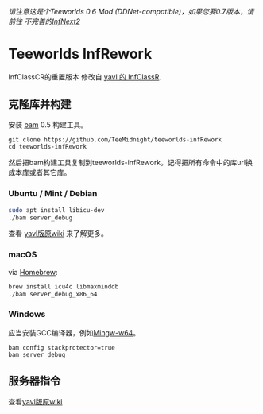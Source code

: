 ###### *请注意这是个Teeworlds 0.6 Mod (DDNet-compatible)，如果您要0.7版本，请前往 不完善的[InfNext2](https://github.com/Bamcane/teeworlds-InfNext)*

# Teeworlds InfRework
InfClassCR的重置版本
修改自 [yavl 的 InfClassR](https://github.com/yavl/teeworlds-infclassR).

## 克隆库并构建
安装 [bam](https://github.com/matricks/bam) 0.5 构建工具。
```
git clone https://github.com/TeeMidnight/teeworlds-infRework
cd teeworlds-infRework
```
然后把bam构建工具复制到teeworlds-infRework。记得把所有命令中的库url换成本库或者其它库。

### Ubuntu / Mint / Debian
```bash
sudo apt install libicu-dev
./bam server_debug
```
查看 [yavl版原wiki](https://github.com/yavl/teeworlds-infclassR/wiki) 来了解更多。

### macOS 
via [Homebrew](https://brew.sh):
```bash
brew install icu4c libmaxminddb
./bam server_debug_x86_64
```

### Windows 
应当安装GCC编译器，例如[Mingw-w64](https://mingw-w64.org)。
```
bam config stackprotector=true
bam server_debug
```

## 服务器指令
查看[yavl版原wiki](https://github.com/yavl/teeworlds-infclassR/wiki)
